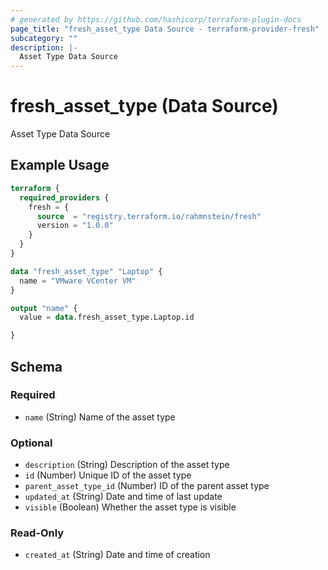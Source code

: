 ```yaml
---
# generated by https://github.com/hashicorp/terraform-plugin-docs
page_title: "fresh_asset_type Data Source - terraform-provider-fresh"
subcategory: ""
description: |-
  Asset Type Data Source
---
```


# fresh_asset_type (Data Source)

Asset Type Data Source

## Example Usage

```terraform
terraform {
  required_providers {
    fresh = {
      source  = "registry.terraform.io/rahmnstein/fresh"
      version = "1.0.0"
    }
  }
}

data "fresh_asset_type" "Laptop" {
  name = "VMware VCenter VM"
}

output "name" {
  value = data.fresh_asset_type.Laptop.id

}
```

<!-- schema generated by tfplugindocs -->

## Schema

### Required

- `name` (String) Name of the asset type

### Optional

- `description` (String) Description of the asset type
- `id` (Number) Unique ID of the asset type
- `parent_asset_type_id` (Number) ID of the parent asset type
- `updated_at` (String) Date and time of last update
- `visible` (Boolean) Whether the asset type is visible

### Read-Only

- `created_at` (String) Date and time of creation
